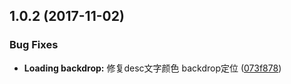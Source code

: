 <a name="1.0.2"></a>
## 1.0.2 (2017-11-02)


### Bug Fixes

* **Loading backdrop:** 修复desc文字颜色 backdrop定位 ([073f878](https://github.com/tinper-bee/bee-loading/commit/073f878))



